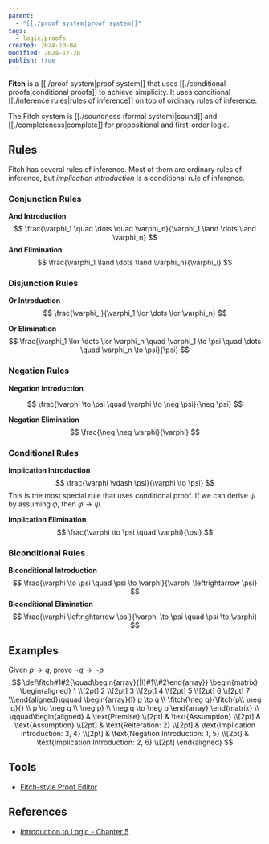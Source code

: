 ```yaml
---
parent:
  - "[[./proof system|proof system]]"
tags:
  - logic/proofs
created: 2024-10-04
modified: 2024-12-28
publish: true
---
```

**Fitch** is a [[./proof system|proof system]] that uses [[./conditional proofs|conditional proofs]] to achieve simplicity. It uses conditional [[./inference rules|rules of inference]] on top of ordinary rules of inference.

The Fitch system is [[./soundness (formal system)|sound]] and [[./completeness|complete]] for propositional and first-order logic.

## Rules
Fitch has several rules of inference. Most of them are ordinary rules of inference, but _implication introduction_ is a conditional rule of inference.

### Conjunction Rules
**And Introduction**
$$
\frac{\varphi_1 \quad \dots \quad \varphi_n}{\varphi_1 \land \dots \land \varphi_n}
$$
**And Elimination**
$$
\frac{\varphi_1 \land \dots \land \varphi_n}{\varphi_i}
$$
### Disjunction Rules
**Or Introduction**
$$
\frac{\varphi_i}{\varphi_1 \lor \dots \lor \varphi_n}
$$

**Or Elimination**
$$
\frac{\varphi_1 \lor \dots \lor \varphi_n \quad \varphi_1 \to \psi \quad \dots \quad \varphi_n \to \psi}{\psi}
$$
### Negation Rules
**Negation Introduction**

$$
\frac{\varphi \to \psi \quad \varphi \to \neg \psi}{\neg \psi}
$$

**Negation Elimination**
$$
\frac{\neg \neg \varphi}{\varphi}
$$
### Conditional Rules
**Implication Introduction**
$$
\frac{\varphi \vdash \psi}{\varphi \to \psi}
$$
This is the most special rule that uses conditional proof. If we can derive $\psi$ by assuming $\varphi$, then $\varphi \to \psi$.

**Implication Elimination**
$$
\frac{\varphi \to \psi \quad \varphi}{\psi}
$$
### Biconditional Rules
**Biconditional Introduction**
$$
\frac{\varphi \to \psi \quad \psi \to \varphi}{\varphi \leftrightarrow \psi}
$$
**Biconditional Elimination**
$$
\frac{\varphi \leftrightarrow \psi}{\varphi \to \psi \quad \psi \to \varphi}
$$
## Examples
Given $p \to q$, prove $\neg q \to \neg p$
$$
\def\fitch#1#2{\quad\begin{array}{|l}#1\\#2\end{array}}
\begin{matrix}
\begin{aligned} 1 \\[2pt] 2  \\[2pt] 3 \\[2pt] 4 \\[2pt] 5 \\[2pt] 6 \\[2pt] 7 \\\end{aligned}\qquad
\begin{array}{l}
p \to q \\
\fitch{\neg q}{\fitch{p\\ \neg q}{} \\ p \to \neg q \\ \neg p} \\
\neg q \to \neg p
\end{array}
\end{matrix} \\
\qquad\begin{aligned} 
& \text{Premise} \\[2pt] 
& \text{Assumption} \\[2pt]
& \text{Assumption} \\[2pt]
& \text{Reiteration: 2} \\[2pt]
& \text{Implication Introduction: 3, 4} \\[2pt]
& \text{Negation Introduction: 1, 5} \\[2pt]
& \text{Implication Introduction: 2, 6} \\[2pt]
\end{aligned}
$$

## Tools
- [Fitch-style Proof Editor](http://logica.stanford.edu/homepage/fitch.php)

## References
- [Introduction to Logic - Chapter 5](http://intrologic.stanford.edu/chapters/chapter_05.html)